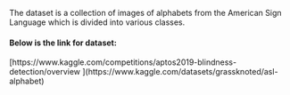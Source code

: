 The dataset is a collection of images of alphabets from the American Sign Language which is divided into various classes.

<h4>Below is the link for dataset:</h4>
[https://www.kaggle.com/competitions/aptos2019-blindness-detection/overview
](https://www.kaggle.com/datasets/grassknoted/asl-alphabet)
 
